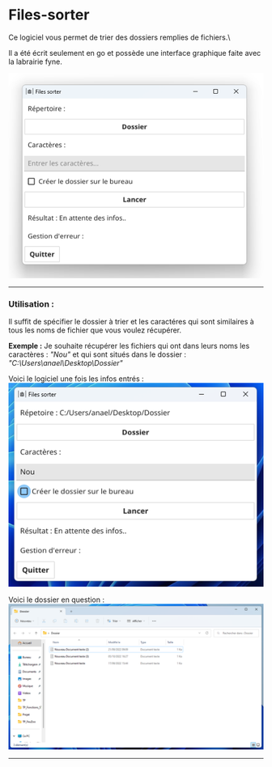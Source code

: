 # Files-sorter

Ce logiciel vous permet de trier des dossiers remplies de fichiers.\

Il a été écrit seulement en go et possède une interface graphique faite
avec la labrairie fyne.

![Screen1](./images/screen1.png)
***

### Utilisation :
Il suffit de spécifier le dossier à trier et les caractéres qui
sont similaires à tous les noms de fichier que vous voulez récupérer.

**Exemple :**
Je souhaite récupérer les fichiers qui ont dans leurs noms les 
caractères : *"Nou"* et qui sont situés dans le dossier : 
*"C:\Users\anael\Desktop\Dossier"*

Voici le logiciel une fois les infos entrés :
![Screen2](./images/screen2.png)

Voici le dossier en question :
![Screen3](./images/screen3.png)
***

